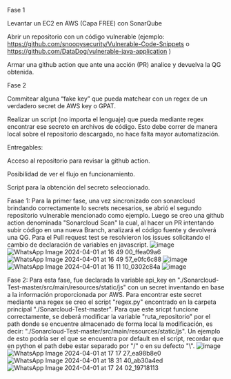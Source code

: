 Fase 1

Levantar un EC2 en AWS (Capa FREE) con SonarQube

Abrir un repositorio con un código vulnerable (ejemplo: https://github.com/snoopysecurity/Vulnerable-Code-Snippets o https://github.com/DataDog/vulnerable-java-application )

Armar una github action que ante una acción (PR) analice y devuelva la QG obtenida.

Fase 2

Commitear alguna “fake key” que pueda matchear con un regex de un verdadero secret de AWS key o GPAT.

Realizar un script (no importa el lenguaje) que pueda mediante regex encontrar ese secreto en archivos de código. Esto debe correr de manera local sobre el repositorio descargado, no hace falta mayor automatización.

Entregables:

Acceso al repositorio para revisar la github action.

Posibilidad de ver el flujo en funcionamiento.

Script para la obtención del secreto seleccionado.


Fasae 1: Para la primer fase, una vez sincronizado con sonarcloud brindando correctamente lo secrets necesarios, se abrió el segundo repositorio vulnerable mencionado como ejemplo. Luego se creo una github action denominada "Sonarcloud Scan" la cual, al hacer un PR intentando subir código en una nueva Branch, analizará el código fuente y devolverá una QG.
Para el Pull request test se resolvieron los issues solicitando el cambio de declaración de variables en javascript.
![image](https://github.com/lucasjaime/Sonarcloud-Test/assets/94329292/310e8ee1-8825-492b-99d4-b23abfecf864)
![WhatsApp Image 2024-04-01 at 16 49 00_ffea09a6](https://github.com/lucasjaime/Sonarcloud-Test/assets/94329292/1412dfde-f723-4a72-ba6b-34875d50e3bd)
![WhatsApp Image 2024-04-01 at 16 49 57_e0fc6c88](https://github.com/lucasjaime/Sonarcloud-Test/assets/94329292/9d49fc90-f533-4e77-8522-22ef97e710ae)
![image](https://github.com/lucasjaime/Sonarcloud-Test/assets/94329292/66a66906-16ef-446c-a357-0abf0c0ce6ce)
![WhatsApp Image 2024-04-01 at 16 11 10_0302c84a](https://github.com/lucasjaime/Sonarcloud-Test/assets/94329292/0b486dd3-67ac-4d5c-9cf9-a19ae9144e99)
![image](https://github.com/lucasjaime/Sonarcloud-Test/assets/94329292/542bf418-337e-4e15-9727-33c7132e5499)

Fase 2: Para esta fase, fue declarada la variable api_key en "./Sonarcloud-Test-master/src/main/resources/static/js" con un secret inventando en base a la información proporcionada por AWS. Para encontrar este secret mediante una regex se creo el script "regex.py" encontrado en la carpeta principal "./Sonarcloud-Test-master". Para que este sricpt funcione correctamente, se deberá modificar la variable "ruta_repositorio" por el path donde se encuentre almacenado de forma local la modificación, es decir: "./Sonarcloud-Test-master/src/main/resources/static/js". Un ejemplo de esto podría ser el que se encuentra por default en el script, recordar que en python el path debe estar separado por "/" o en su defecto "\\".
![image](https://github.com/lucasjaime/Sonarcloud-Test/assets/94329292/4a74725d-e4da-4f67-a9aa-24d9975b7463)
![WhatsApp Image 2024-04-01 at 17 17 27_ea98b8e0](https://github.com/lucasjaime/Sonarcloud-Test/assets/94329292/0192f91d-6a2d-4d57-b803-a1cb6df4ff2b)
![WhatsApp Image 2024-04-01 at 18 31 40_ab30a4ed](https://github.com/lucasjaime/Sonarcloud-Test/assets/94329292/6396ef3d-8993-45c1-824b-446ff02eccef)
![WhatsApp Image 2024-04-01 at 17 24 02_19718113](https://github.com/lucasjaime/Sonarcloud-Test/assets/94329292/1c0dd154-980d-4639-b4c7-dac633a27a7d)

